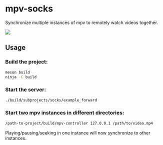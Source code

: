 # mpv-socks
Synchronize multiple instances of mpv to remotely watch videos together.

![](https://thumbs.gfycat.com/InsistentShyHyena-size_restricted.gif)

## Usage

### Build the project:
```bash
meson build
ninja -C build
```

### Start the server:
```bash
./build/subprojects/socks/example_forward
```

### Start two mpv instances **in different directories**:
```bash
/path-to-project/build/mpv-controller 127.0.0.1 /path/to/video.mp4
```

Playing/pausing/seeking in one instance will now synchronize to other instances.

